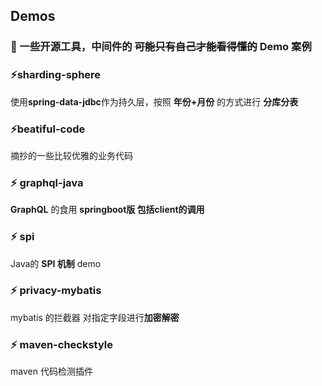 ## Demos  
### 🍔 一些开源工具，中间件的 ~~可能只有自己才能看得懂的~~ **Demo 案例**

### :zap:**sharding-sphere**  
使用**spring-data-jdbc**作为持久层，按照 **年份+月份** 的方式进行 **分库分表**

### :zap:**beatiful-code**
摘抄的一些比较优雅的业务代码

### :zap: **graphql-java**
**GraphQL** 的食用 **springboot版 包括client的调用**

### :zap: spi
Java的 **SPI 机制** demo

### :zap: privacy-mybatis
mybatis 的拦截器 对指定字段进行**加密解密**

### :zap: maven-checkstyle
maven 代码检测插件
